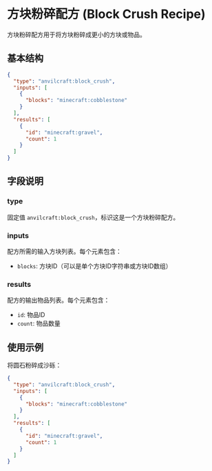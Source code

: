 # 方块粉碎配方 (Block Crush Recipe)

方块粉碎配方用于将方块粉碎成更小的方块或物品。

## 基本结构

```json
{
  "type": "anvilcraft:block_crush",
  "inputs": [
    {
      "blocks": "minecraft:cobblestone"
    }
  ],
  "results": [
    {
      "id": "minecraft:gravel",
      "count": 1
    }
  ]
}
```

## 字段说明

### type

固定值 `anvilcraft:block_crush`，标识这是一个方块粉碎配方。

### inputs

配方所需的输入方块列表。每个元素包含：

- `blocks`: 方块ID（可以是单个方块ID字符串或方块ID数组）

### results

配方的输出物品列表。每个元素包含：

- `id`: 物品ID
- `count`: 物品数量

## 使用示例

将圆石粉碎成沙砾：

```json
{
  "type": "anvilcraft:block_crush",
  "inputs": [
    {
      "blocks": "minecraft:cobblestone"
    }
  ],
  "results": [
    {
      "id": "minecraft:gravel",
      "count": 1
    }
  ]
}
```